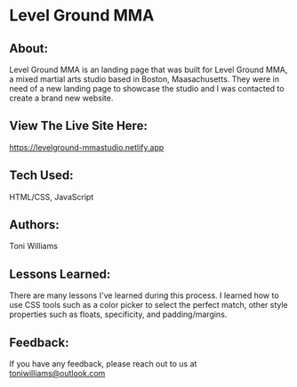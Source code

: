 # Level Ground MMA

## About:

Level Ground MMA is an landing page that was built for Level Ground MMA, a  mixed martial arts studio based in Boston, Maasachusetts. They were in need of a new landing page to showcase the studio and I was contacted to create a brand new website.

## View The Live Site Here:

https://levelground-mmastudio.netlify.app

## Tech Used:

HTML/CSS, JavaScript

## Authors:

Toni Williams

## Lessons Learned:

There are many lessons I've learned during this process. I learned how to use CSS tools such as a color picker to select the perfect match, other style properties such as floats, specificity, and padding/margins.

## Feedback:

If you have any feedback, please reach out to us at toniwilliams@outlook.com
